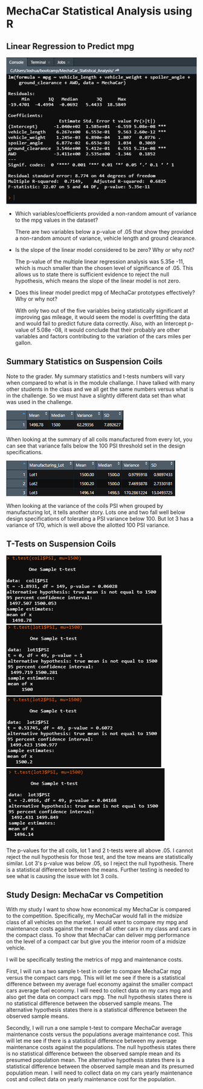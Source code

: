 # MechaCar Statistical Analysis using R

## Linear Regression to Predict mpg

![alt text](https://github.com/jseverin1984/MechaCar_Statistical_Analysis/blob/main/Resources/Deliverable1.png "multiple linear regression summary")

- Which variables/coefficients provided a non-random amount of variance to the mpg values in the dataset?

	There are two variables below a p-value of .05 that show they provided a non-random amount of variance, vehicle length and ground clearance.

- Is the slope of the linear model considered to be zero? Why or why not?

	The p-value of the multiple linear regression analysis was 5.35e -11, which is much smaller than the chosen level of significance of .05.
	This allows us to state there is sufficient evidence to reject the null hypothesis, which means the slope of the linear model is not zero.

- Does this linear model predict mpg of MechaCar prototypes effectively? Why or why not?

	With only two out of the five variables being statistically significant at improving gas mileage, it would seem the model is overfitting
	the data and would fail to predict future data correctly. Also, with an Intercept p-value of 5.08e -08, it would conclude that their
	probably are other variables and factors contributing to the variation of the cars miles per gallon.

## Summary Statistics on Suspension Coils

Note to the grader.  My summary statistics and t-tests numbers will vary when compared to what is in the module challange.  I have talked with
many other students in the class and we all get the same numbers versus what is in the challenge.  So we must have a slightly different data set
than what was used in the challenge.

![alt text](https://github.com/jseverin1984/MechaCar_Statistical_Analysis/blob/main/Resources/total_summary.png "total summary")

When looking at the summary of all coils manufactured from every lot, you can see that variance falls below the 100 PSI threshold set in
the design specifications.

![alt text](https://github.com/jseverin1984/MechaCar_Statistical_Analysis/blob/main/Resources/lot_summary.png "lot summary")

When looking at the variance of the coils PSI when grouped by manufacturing lot, it tells another story.  Lots one and two fall well below
design specifications of tolerating a PSI variance below 100.  But lot 3 has a variance of 170, which is well above the allotted 100 PSI variance.

## T-Tests on Suspension Coils

![alt text](https://github.com/jseverin1984/MechaCar_Statistical_Analysis/blob/main/Resources/all_coil_ttest.png "all coils t-test")
![alt text](https://github.com/jseverin1984/MechaCar_Statistical_Analysis/blob/main/Resources/lot1_ttest.png "lot 1 t-test")
![alt text](https://github.com/jseverin1984/MechaCar_Statistical_Analysis/blob/main/Resources/lot2_ttest.png "lot 2 t-test")
![alt text](https://github.com/jseverin1984/MechaCar_Statistical_Analysis/blob/main/Resources/lot3_ttest.png "lot 3 t-test")

The p-values for the all coils, lot 1 and 2 t-tests were all above .05. I cannot reject the null hypothesis for those test, and the
tow means are statistically similar. Lot 3's p-value was below .05, so I reject the null hypothesis. There is a statistical difference
between the means.  Further testing is needed to see what is causing the issue with lot 3 coils.

## Study Design: MechaCar vs Competition

With my study I want to show how economical my MechaCar is compared to the competition. Specifically, my MechaCar would fall in the midsize
class of all vehicles on the market.  I would want to compare my mpg and maintenance costs against the mean of all other cars in my class and
cars in the compact class. To show that MechaCar can deliver mpg performance on the level of a compact car but give you the interior room
of a midsize vehicle.

I will be specifically testing the metrics of mpg and maintenance costs.

First, I will run a two sample t-test in order to compare MechaCar mpg versus the compact cars mpg. This will let me see if there is a
statistical difference between my average fuel economy against the smaller compact cars average fuel economy. I will need to collect data
on my cars mpg and also get the data on compact cars mpg.
The null hypothesis states there is no statistical difference between the observed sample means.
The alternative hypothesis states there is a statistical difference between the observed sample means.

Secondly, I will run a one sample t-test to compare MechaCar average maintenance costs versus the populations average maintenance cost.
This will let me see if there is a statistical difference between my average maintenance costs against the populations.
The null hypothesis states there is no statistical difference between the observed sample mean and its presumed population mean.
The alternative hypothesis states there is a statistical difference between the observed sample mean and its presumed population mean.
I will need to collect data on my cars yearly maintenance cost and collect data on yearly maintenance cost for the population.



